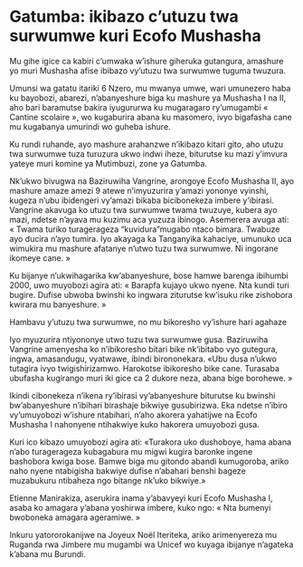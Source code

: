 # Gatumba: ikibazo c’utuzu twa surwumwe kuri Ecofo Mushasha

Mu gihe igice ca kabiri c’umwaka w’ishure giheruka gutangura, amashure yo muri Mushasha afise ibibazo vy’utuzu twa surwumwe tuguma twuzura.

Umunsi wa gatatu itariki 6 Nzero, mu mwanya umwe, wari umunezero haba ku bayobozi, abarezi, n’abanyeshure biga ku mashure ya Mushasha I na II, aho bari baramutse bakira iyugururwa ku mugaragaro ry’umugambi « Cantine scolaire », wo kugaburira abana ku masomero, ivyo bigafasha cane mu kugabanya umurindi wo guheba ishure.

Ku rundi ruhande, ayo mashure arahanzwe n’ikibazo kitari gito, aho utuzu twa surwumwe tuza turuzura ukwo indwi iheze, biturutse ku mazi y’imvura yateye muri komine ya Mutimbuzi, zone ya Gatumba.

Nk’ukwo bivugwa na Baziruwiha Vangrine, arongoye Ecofo Mushasha II, ayo mashure amaze amezi 9 atewe n’imyuzurira y’amazi yononye vyinshi, kugeza n’ubu ibidengeri vy’amazi bikaba bicibonekeza imbere y’ibirasi. Vangrine akavuga ko utuzu twa surwumwe twama twuzuye, kubera ayo mazi, ndetse n’ayava mu kuzimu aca yuzuza ibinogo. Asemerera avuga ati: « Twama turiko turagerageza “kuvidura”mugabo ntaco bimara. Twabuze ayo ducira n’ayo tumira. Iyo akayaga ka Tanganyika kahaciye, umunuko uca wimukira mu mashure afatanye n’utwo tuzu twa surwumwe. Ni ingorane ikomeye cane. »

Ku bijanye n’ukwihagarika kw’abanyeshure, bose hamwe barenga ibihumbi 2000, uwo muyobozi agira ati: « Barapfa kujayo ukwo nyene. Nta kundi turi bugire. Dufise ubwoba bwinshi ko ingwara ziturutse kw’isuku rike zishobora kwirara mu banyeshure. »

Hambavu y’utuzu twa surwumwe, no mu bikoresho vy’ishure hari agahaze

Iyo myuzurira ntiyononye utwo tuzu twa surwumwe gusa. Baziruwiha Vangrine amenyesha ko n’ibikoresho bitari bike nk’ibitabo vyo gutegura, ingwa, amasandugu, vyatwawe, ibindi birononekara. «Ubu dusa n’ukwo tutagira ivyo twigishirizamwo. Harokotse ibikoresho bike cane. Turasaba ubufasha kugirango muri iki gice ca 2 dukore neza, abana bige borohewe. »

Ikindi cibonekeza n’ikena ry’ibirasi vy’abanyeshure biturutse ku bwinshi bw’abanyeshure n’ibihari birashaje bikwiye gusubirizwa. Eka ndetse n’ibiro vy’umuyobozi w’ishure ntabihari, n’aho akorera yahatijwe na Ecofo Mushasha I nahonyene ntihakwiye kuko hakorera umuyobozi gusa.

Kuri ico kibazo umuyobozi agira ati: «Turakora uko dushoboye, hama abana n’abo turagerageza kubagabura mu migwi kugira baronke ingene bashobora kwiga bose. Bamwe biga mu gitondo abandi kumugoroba, ariko naho nyene ntabigisha bakwiye dufise n’abahari benshi bageze muzabukuru ntibaheza ngo bitange nk’uko bikwiye.»

Etienne Manirakiza, aserukira inama y’abavyeyi kuri Ecofo Mushasha I, asaba ko amagara y’abana yoshirwa imbere, kuko ngo: « Nta bumenyi bwoboneka amagara ageramiwe. »

Inkuru yatororokanijwe na Joyeux Noël Iteriteka, ariko arimenyereza mu Ruganda rwa Jimbere mu mugambi wa Unicef wo kuyaga ibijanye n’agateka k’abana mu Burundi.